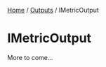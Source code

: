 [Home](/README.md) / [Outputs](/docs/outputs/README.md) / IMetricOutput

# IMetricOutput
More to come...


